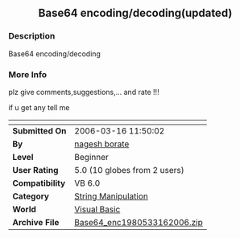 ﻿<div align="center">

## Base64 encoding/decoding\(updated\)


</div>

### Description

Base64 encoding/decoding
 
### More Info
 
plz give comments,suggestions,... and rate !!!

if u get any tell me


<span>             |<span>
---                |---
**Submitted On**   |2006-03-16 11:50:02
**By**             |[nagesh borate](https://github.com/Planet-Source-Code/PSCIndex/blob/master/ByAuthor/nagesh-borate.md)
**Level**          |Beginner
**User Rating**    |5.0 (10 globes from 2 users)
**Compatibility**  |VB 6\.0
**Category**       |[String Manipulation](https://github.com/Planet-Source-Code/PSCIndex/blob/master/ByCategory/string-manipulation__1-5.md)
**World**          |[Visual Basic](https://github.com/Planet-Source-Code/PSCIndex/blob/master/ByWorld/visual-basic.md)
**Archive File**   |[Base64\_enc1980533162006\.zip](https://github.com/Planet-Source-Code/nagesh-borate-base64-encoding-decoding-updated__1-64297/archive/master.zip)








